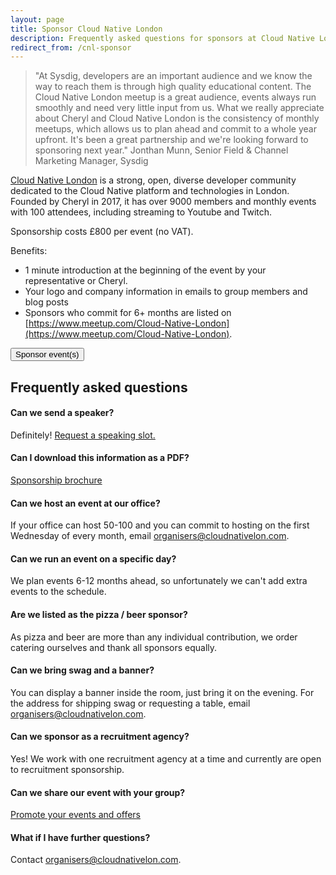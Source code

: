 ```yaml
---
layout: page
title: Sponsor Cloud Native London
description: Frequently asked questions for sponsors at Cloud Native London
redirect_from: /cnl-sponsor
---
```


> "At Sysdig, developers are an important audience and we know the way to reach them is through high quality educational content. The Cloud Native London meetup is a great audience, events always run smoothly and need very little input from us. What we really appreciate about Cheryl and Cloud Native London is the consistency of monthly meetups, which allows us to plan ahead and commit to a whole year upfront. It's been a great partnership and we're looking forward to sponsoring next year."
> Jonthan Munn, Senior Field & Channel Marketing Manager, Sysdig

[Cloud Native London](https://www.meetup.com/Cloud-Native-London/) is a strong, open, diverse developer community dedicated to the Cloud Native platform and technologies in London. Founded by Cheryl in 2017, it has over 9000 members and monthly events with 100 attendees, including streaming to Youtube and Twitch.

Sponsorship costs £800 per event (no VAT).

Benefits:
* 1 minute introduction at the beginning of the event by your representative or Cheryl.
* Your logo and company information in emails to group members and blog posts
* Sponsors who commit for 6+ months are listed on [https://www.meetup.com/Cloud-Native-London​](https://www.meetup.com/Cloud-Native-London).

<button onclick="location.href='/cloudnativelondon/pay'" type="button">
         Sponsor event(s)</button>

## Frequently asked questions

#### Can we send a speaker?

Definitely! [Request a speaking slot.](/cloudnativelondon/speak)

#### Can I download this information as a PDF?

[Sponsorship brochure](/cloudnativelondon/sponsorshippdf)

#### Can we host an event at our office?

If your office can host 50-100 and you can commit to hosting on the first Wednesday of every month, email organisers@cloudnativelon.com.

#### Can we run an event on a specific day?

We plan events 6-12 months ahead, so unfortunately we can't add extra events to the schedule.

#### Are we listed as the pizza / beer sponsor?

As pizza and beer are more than any individual contribution, we order catering ourselves and thank all sponsors equally.

#### Can we bring swag and a banner?

You can display a banner inside the room, just bring it on the evening. For the address for shipping swag or requesting a table, email organisers@cloudnativelon.com.

#### Can we sponsor as a recruitment agency?

Yes! We work with one recruitment agency at a time and currently are open to recruitment sponsorship.

#### Can we share our event with your group?

[Promote your events and offers](/cloudnativelondon/share)

#### What if I have further questions?

Contact organisers@cloudnativelon.com.
